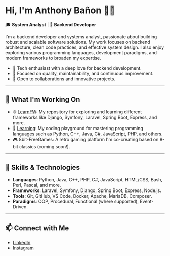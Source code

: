 # Hi, I'm Anthony Bañon 👨‍💻

🎓 **System Analyst** | 🔧 **Backend Developer** 

I'm a backend developer and systems analyst, passionate about building robust and scalable software solutions. My work focuses on backend architecture, clean code practices, and effective system design. I also enjoy exploring various programming languages, development paradigms, and modern frameworks to broaden my expertise.

- 🔧 Tech enthusiast with a deep love for backend development.
- 🎯 Focused on quality, maintainability, and continuous improvement.
- 🤝 Open to collaborations and innovative projects.
---

## 🚀 What I'm Working On

- 🌐 [LearnFW](https://github.com/anthonybanion/LearnFW): My repository for exploring and learning different frameworks like Django, Symfony, Laravel, Spring Boot, Express, and more.
- 🧠 [Learning](https://github.com/anthonybanion/Learning): My coding playground for mastering programming languages such as Python, C++, Java, C#, JavaScript, PHP, and others.
- 🎮 8bit-FreeGames: A retro gaming platform I'm co-creating based on 8-bit classics (coming soon!).

---

## 🔧 Skills & Technologies

- **Languages**: Python, Java, C++, PHP, C#, JavaScript, HTML/CSS, Bash, Perl, Pascal, and more.
- **Frameworks**: Laravel, Symfony, Django, Spring Boot, Express, Node.js.
- **Tools**: Git, GitHub, VS Code, Docker, Apache, MariaDB, Composer.
- **Paradigms**: OOP, Procedural, Functional (where supported), Event-Driven.

---

## 📫 Connect with Me

- [LinkedIn](https://www.linkedin.com/in/anthonybanion/)
- [Instagram](https://www.instagram.com/anthonybanion/)



